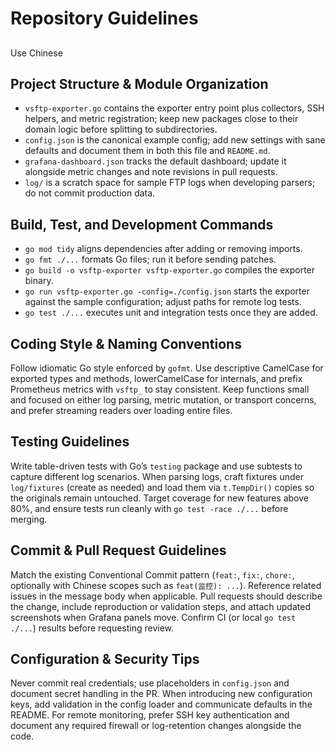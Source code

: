 # Repository Guidelines
##
Use Chinese 

## Project Structure & Module Organization
- `vsftp-exporter.go` contains the exporter entry point plus collectors, SSH helpers, and metric registration; keep new packages close to their domain logic before splitting to subdirectories.
- `config.json` is the canonical example config; add new settings with sane defaults and document them in both this file and `README.md`.
- `grafana-dashboard.json` tracks the default dashboard; update it alongside metric changes and note revisions in pull requests.
- `log/` is a scratch space for sample FTP logs when developing parsers; do not commit production data.

## Build, Test, and Development Commands
- `go mod tidy` aligns dependencies after adding or removing imports.
- `go fmt ./...` formats Go files; run it before sending patches.
- `go build -o vsftp-exporter vsftp-exporter.go` compiles the exporter binary.
- `go run vsftp-exporter.go -config=./config.json` starts the exporter against the sample configuration; adjust paths for remote log tests.
- `go test ./...` executes unit and integration tests once they are added.

## Coding Style & Naming Conventions
Follow idiomatic Go style enforced by `gofmt`. Use descriptive CamelCase for exported types and methods, lowerCamelCase for internals, and prefix Prometheus metrics with `vsftp_` to stay consistent. Keep functions small and focused on either log parsing, metric mutation, or transport concerns, and prefer streaming readers over loading entire files.

## Testing Guidelines
Write table-driven tests with Go’s `testing` package and use subtests to capture different log scenarios. When parsing logs, craft fixtures under `log/fixtures` (create as needed) and load them via `t.TempDir()` copies so the originals remain untouched. Target coverage for new features above 80%, and ensure tests run cleanly with `go test -race ./...` before merging.

## Commit & Pull Request Guidelines
Match the existing Conventional Commit pattern (`feat:`, `fix:`, `chore:`, optionally with Chinese scopes such as `feat(监控): ...`). Reference related issues in the message body when applicable. Pull requests should describe the change, include reproduction or validation steps, and attach updated screenshots when Grafana panels move. Confirm CI (or local `go test ./...`) results before requesting review.

## Configuration & Security Tips
Never commit real credentials; use placeholders in `config.json` and document secret handling in the PR. When introducing new configuration keys, add validation in the config loader and communicate defaults in the README. For remote monitoring, prefer SSH key authentication and document any required firewall or log-retention changes alongside the code.
